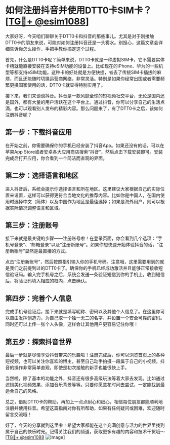 # 如何注册抖音并使用DTT0卡SIM卡？[[TG💪+ @esim1088](https://t.me/s/esim1088)]

大家好呀，今天咱们聊聊关于DTT0卡和抖音的那些事儿。尤其是对于刚接触DTT0卡的朋友来说，可能对如何注册抖音还是一头雾水。别担心，这篇文章会详细告诉你怎么操作，手把手教你搞定这个过程。

首先，什么是DTT0卡呢？简单来说，DTT0卡就是一种虚拟SIM卡，它不需要实体卡槽就能直接安装在支持eSIM功能的设备上。比如现在的iPhone、华为的一些机型等都支持eSIM功能。这种卡的好处就是方便快捷，省去了传统SIM卡插拔的麻烦，而且还能随时切换运营商网络，非常灵活。特别是如果你经常出国或者需要频繁更换国家使用的话，DTT0卡就显得特别实用了。

接下来，我们来谈谈抖音。抖音是一款风靡全球的短视频社交平台，无论是国内还是国外，都有大量的用户活跃在这个平台上。通过抖音，你可以分享自己的生活点滴，也可以观看别人发布的精彩内容。那么问题来了，有了DTT0卡之后，该如何注册抖音呢？

## 第一步：下载抖音应用

在开始之前，你需要确保你的手机已经安装了抖音App。如果还没有的话，可以在苹果App Store或者安卓各大应用商店搜索“抖音”，然后点击下载安装即可。安装完成后打开应用，你会看到一个简洁而直观的界面。

## 第二步：选择语言和地区

进入抖音后，系统会提示你选择语言和所在地区。这里建议大家根据自己的实际位置来设置，这样可以获得更符合当地文化的推荐内容。比如你是中国人，在国内使用时选择中文（简体）以及中国作为地区是最佳选择；如果是海外用户，则可以根据实际情况调整语言和区域。

## 第三步：注册账号

接下来就是最关键的步骤——注册账号啦！在登录页面，你会看到几个选项：“手机号登录”、“邮箱登录”以及“注册新账号”。如果你想快速开始体验抖音的话，“注册新账号”显然是最直接的方式。

点击“注册新账号”，然后按照指引输入你的手机号码。注意哦，这里需要用到的就是我们之前提到过的DTT0卡了。确保你的手机已经成功激活并且能够正常接收短信验证码。输入完手机号之后，系统会发送一条验证短信到你的手机上。收到短信后，将验证码填入相应的框内，点击确认。

## 第四步：完善个人信息

完成手机号验证后，接下来就是填写昵称、密码以及其他个人信息了。在这里你可以自由发挥创造力，为自己取一个独一无二的名字，并设置一个安全可靠的密码。同时还可以上传一张个人头像，这样会让其他用户更容易记住你哦！

## 第五步：探索抖音世界

最后一步就是尽情享受抖音带来的乐趣啦！注册完成后，你可以浏览首页上的各种短视频，也可以关注你喜欢的博主，甚至自己动手拍摄一段属于自己的小视频。抖音的操作非常简单直观，即使是初次接触的新手也能很快上手。

当然啦，除了基本的功能之外，抖音还有很多高级玩法等着大家去发现。比如通过滤镜美化视频效果、添加音乐背景等等。只要你愿意花时间去尝试，一定能找到最适合自己的风格。

总之，借助DTT0卡的帮助，再加上一点点耐心和细心，相信每位朋友都能顺利地注册并使用抖音。希望这篇指南对你有所帮助，如果有任何疑问或困难，欢迎随时留言交流哦！

好了，今天的分享就到这里啦！希望大家都能在这个充满创意与活力的世界里找到属于自己的快乐时光。记得关注我们的频道，获取更多有趣的内容和技术干货哦～ [[TG💪+ @esim1088](https://t.me/s/esim1088) ![Image](https://i.postimg.cc/4NQfJmqS/Snipaste-2025-05-13-00-14-12.png)]